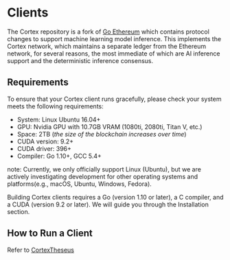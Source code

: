 # Clients

The Cortex repository is a fork of [Go Ethereum](https://github.com/ethereum/go-ethereum>) which contains protocol changes to support machine learning model inference. This implements the Cortex network, which maintains a separate ledger from the Ethereum network, for several reasons, the most immediate of which are AI inference support and the deterministic inference consensus.

## Requirements

To ensure that your Cortex client runs gracefully, please check your system meets the following requirements:

- System: Linux Ubuntu 16.04+
- GPU: Nvidia GPU with 10.7GB VRAM (1080ti, 2080ti, Titan V, etc.)
- Space: 2TB  (*the size of the blockchain increases over time*)
- CUDA version: 9.2+
- CUDA driver: 396+
- Compiler: Go 1.10+, GCC 5.4+

note: Currently, we only officially support Linux (Ubuntu), but we are actively investigating development for other operating systems and platforms(e.g., macOS, Ubuntu, Windows, Fedora). 

Building Cortex clients requires a Go (version 1.10 or later), a C compiler, and a CUDA (version 9.2 or later). We will guide you through the Installation section.





## How to Run a Client

Refer to [CortexTheseus](https://github.com/CortexFoundation/CortexTheseus)